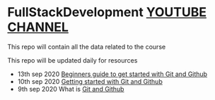 # FullStackDevelopment [YOUTUBE CHANNEL]( https://www.youtube.com/channel/UCyWRRTO3CxL947k772cyGjA) 
This repo will contain all the data related to the course

  This repo will be updated daily for resources
  * 13th sep 2020 [Beginners guide to get started with Git and Github](https://www.youtube.com/watch?v=bBNwEB0BOeg&t=2174s)
  * 10th sep 2020 [Getting started with Git and Github](https://www.incorebmedia.com/post/getting-started-with-git-and-github) 
  * 9th sep 2020 What is [Git and Github](https://www.youtube.com/watch?v=AmCFOQz0Uao)  



